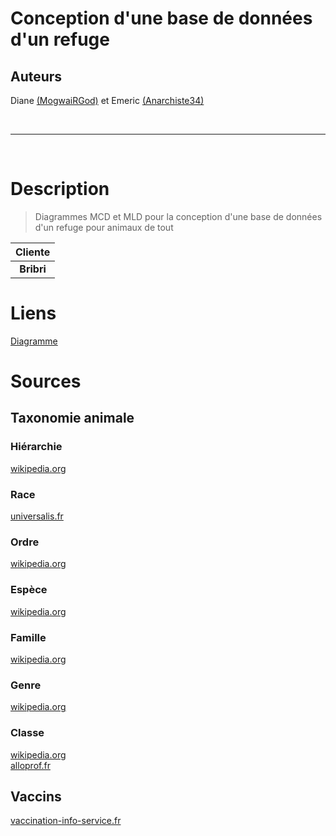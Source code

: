 # Conception d'une base de données d'un refuge

## Auteurs
Diane [(MogwaiRGod)](https://github.com/MogwaiRGod) et Emeric [(Anarchiste34)](https://github.com/Anarchiste34)

<br>
<hr>
<br>

# Description
> Diagrammes MCD et MLD pour la conception d'une base de données d'un refuge pour animaux de tout

| Cliente |
| :--: |
| **Bribri** |

# Liens
[Diagramme](https://app.diagrams.net/#G1uwFk3o9vUXjJ9Ba2UZFrC2Oxke5uVv8p)

# Sources

## Taxonomie animale
### Hiérarchie
[wikipedia.org](https://fr.wikipedia.org/wiki/Classification_scientifique_des_esp%C3%A8ces#/media/Fichier:Taxonomic_hierarchy.svg) <br>
### Race
[universalis.fr](https://www.universalis.fr/encyclopedie/race-animale/) <br>
### Ordre
[wikipedia.org](https://fr.wikipedia.org/wiki/Ordre_(biologie)) <br>
### Espèce
[wikipedia.org](https://fr.wikipedia.org/wiki/Esp%C3%A8ce) <br>
### Famille
[wikipedia.org](https://fr.wikipedia.org/wiki/Famille_(biologie)) <br>
### Genre
[wikipedia.org](https://fr.wikipedia.org/wiki/Genre_(biologie)) <br>
### Classe
[wikipedia.org](https://fr.wikipedia.org/wiki/Classe_(biologie)) <br>
[alloprof.fr](https://www.alloprof.qc.ca/fr/eleves/bv/sciences/les-grandes-classes-d-animaux-s1222) <br>

## Vaccins
[vaccination-info-service.fr](https://vaccination-info-service.fr/Questions-frequentes/Questions-generales-sur-la-vaccination/Composition-des-vaccins/Quels-sont-les-differents-types-de-vaccins)
